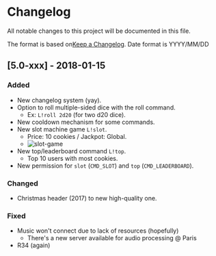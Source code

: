 # Changelog
All notable changes to this project will be documented in this file.

The format is based on[Keep a Changelog](http://keepachangelog.com/en/1.0.0/).
Date format is YYYY/MM/DD

## [5.0-xxx] - 2018-01-15
### Added
- New changelog system (yay).
- Option to roll multiple-sided dice with the roll command. 
  - Ex: `L!roll 2d20` (for two d20 dice).
- New cooldown mechanism for some commands.
- New slot machine game `L!slot`.
  - Price: 10 cookies / Jackpot: Global.
  - ![slot-game](https://image.prntscr.com/image/MXCNU4WKSyi1edmj3C_AYQ.png)
- New top/leaderboard command `L!top`.
  - Top 10 users with most cookies.
- New permission for `slot` (`CMD_SLOT`) and `top` (`CMD_LEADERBOARD`).

### Changed
- Christmas header (2017) to new high-quality one.

### Fixed
- Music won't connect due to lack of resources (hopefully)
  - There's a new server available for audio processing @ Paris
- R34 (again)